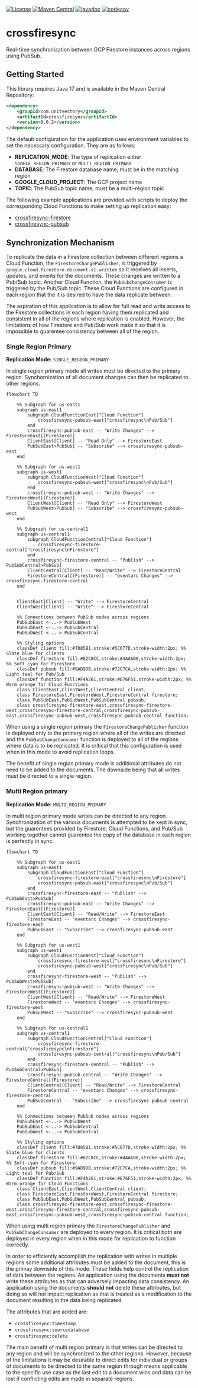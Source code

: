 [![License](https://img.shields.io/badge/License-Apache%202.0-blue.svg)](https://opensource.org/licenses/Apache-2.0) [![Maven Central](https://img.shields.io/maven-central/v/com.unitvectory/crossfiresync)](https://central.sonatype.com/artifact/com.unitvectory/crossfiresync) [![javadoc](https://javadoc.io/badge2/com.unitvectory/crossfiresync/javadoc.svg)](https://javadoc.io/doc/com.unitvectory/crossfiresync) [![codecov](https://codecov.io/gh/UnitVectorY-Labs/crossfiresync/graph/badge.svg?token=66F2VVP2J1)](https://codecov.io/gh/UnitVectorY-Labs/crossfiresync)

# crossfiresync

Real-time synchronization between GCP Firestore instances across regions using PubSub.

## Getting Started

This library requires Java 17 and is available in the Maven Central Repository:

```xml
<dependency>
    <groupId>com.unitvectory</groupId>
    <artifactId>crossfiresync</artifactId>
    <version>0.0.2</version>
</dependency>
```

The default configuration for the application uses environment variables to set the necessary configuration. They are as follows:

- **REPLICATION_MODE**: The type of replication either `SINGLE_REGION_PRIMARY` or `MULTI_REGION_PRIMARY`
- **DATABASE**: The Firestore database name; must be in the matching region
- **GOOGLE_CLOUD_PROJECT**: The GCP project name
- **TOPIC**: The PubSub topic name; must be a multi-region topic

The following example applications are provided with scripts to deploy the corresponding Cloud Functions to make setting up replication easy:

- [crossfiresync-firestore](https://github.com/UnitVectorY-Labs/crossfiresync-firestore)
- [crossfiresync-pubsub](https://github.com/UnitVectorY-Labs/crossfiresync-pubsub)

## Synchronization Mechanism

To replicate the data in a Firestore collection between different regions a Cloud Function, the `FirestoreChangePublisher`, is triggered by `google.cloud.firestore.document.v1.written` so it receives all inserts, updates, and events for the documents.  These changes are written to a Pub/Sub topic.  Another Cloud Function, the `PubSubChangeConsumer` is triggered by the Pub/Sub topic.  These Cloud Functions are configured in each region that the it is desired to have the data replicate between.

The aspiration of this application is to allow for full read and write access to the Firestore collections in each region having them replicated and consistent in all of the regions where replication is enabled.  However, the limitations of how Firestore and Pub/Sub work make it so that it is impossible to guarentee consistency between all of the region.

### Single Region Primary

**Replication Mode:** `SINGLE_REGION_PRIMARY`

In single region primary mode all writes must be directed to the primary region.  Synchornization of all document changes can then be replicated to other regions.

```mermaid
flowchart TD

    %% Subgraph for us-east1
    subgraph us-east1
        subgraph CloudFunctionEast["Cloud Function"]
            crossfiresync-pubsub-east["crossfiresync\nPub/Sub"]
        end
        crossfiresync-pubsub-east -- "Write Changes" --> FirestoreEast[(Firestore)]
        ClientEast[Client] -- "Read Only" --> FirestoreEast
        PubSubEast>PubSub] -- "Subscribe" --> crossfiresync-pubsub-east
    end

    %% Subgraph for us-west1
    subgraph us-west1
        subgraph CloudFunctionWest["Cloud Function"]
            crossfiresync-pubsub-west["crossfiresync\nPub/Sub"]
        end
        crossfiresync-pubsub-west -- "Write Changes" --> FirestoreWest[(Firestore)]
        ClientWest[Client] -- "Read Only" --> FirestoreWest
        PubSubWest>PubSub] -- "Subscribe" --> crossfiresync-pubsub-west
    end

    %% Subgraph for us-central1
    subgraph us-central1
        subgraph CloudFunctionCentral["Cloud Function"]
            crossfiresync-firestore-central["crossfiresync\nFirestore"]
        end
        crossfiresync-firestore-central -- "Publish" --> PubSubCentral>PubSub]
        ClientCentral[Client] -- "Read/Write" --> FirestoreCentral
        FirestoreCentral[(Firestore)] -- "eventarc Changes" --> crossfiresync-firestore-central
    end


    ClientEast[Client] -- "Write" --> FirestoreCentral
    ClientWest[Client] -- "Write" --> FirestoreCentral

    %% Connections between PubSub nodes across regions
    PubSubEast <-..-> PubSubWest
    PubSubEast <-..-> PubSubCentral
    PubSubWest <-..-> PubSubCentral
    
    %% Styling options
    classDef client fill:#7D85B1,stroke:#5C677D,stroke-width:2px; %% Slate blue for clients
    classDef firestore fill:#82C0CC,stroke:#4AA6B0,stroke-width:2px; %% Soft cyan for Firestore
    classDef pubsub fill:#9AD9DB,stroke:#72C7CA,stroke-width:2px; %% Light teal for Pub/Sub
    classDef function fill:#F4A261,stroke:#E76F51,stroke-width:2px; %% Warm orange for Cloud Functions
    class ClientEast,ClientWest,ClientCentral client;
    class FirestoreEast,FirestoreWest,FirestoreCentral firestore;
    class PubSubEast,PubSubWest,PubSubCentral pubsub;
    class crossfiresync-firestore-east,crossfiresync-firestore-west,crossfiresync-firestore-central,crossfiresync-pubsub-east,crossfiresync-pubsub-west,crossfiresync-pubsub-central function;
```

When using a single region primary the `FirestoreChangePublisher` function is deployed only to the primary region where all of the writes are directed and the `PubSubChangeConsumer` function is deployed to all of the regions where data is to be replicated.  It is critical that this configuration is used when in this mode to avoid replication loops.

The benefit of single region primary mode is additional attributes do not need to be added to the documents.  The downside being that all writes must be directed to a single region.

### Multi Region primary

**Replication Mode:** `MULTI_REGION_PRIMARY`

In multi region primary mode writes can be directed to any region.  Synchronization of the various documents is attempted to be kept in sync, but the guarentees provided by Firestore, Cloud Functions, and Pub/Sub working together cannot guarentee the copy of the database in each region is perfectly in sync.

```mermaid
flowchart TD

    %% Subgraph for us-east1
    subgraph us-east1
        subgraph CloudFunctionEast["Cloud Function"]
            crossfiresync-firestore-east["crossfiresync\nFirestore"]
            crossfiresync-pubsub-east["crossfiresync\nPub/Sub"]
        end
        crossfiresync-firestore-east -- "Publish" --> PubSubEast>PubSub]
        crossfiresync-pubsub-east -- "Write Changes" --> FirestoreEast[(Firestore)]
        ClientEast[Client] -- "Read/Write" --> FirestoreEast
        FirestoreEast -- "eventarc Changes" --> crossfiresync-firestore-east
        PubSubEast -- "Subscribe" --> crossfiresync-pubsub-east
    end

    %% Subgraph for us-west1
    subgraph us-west1
        subgraph CloudFunctionWest["Cloud Function"]
            crossfiresync-firestore-west["crossfiresync\nFirestore"]
            crossfiresync-pubsub-west["crossfiresync\nPub/Sub"]
        end
        crossfiresync-firestore-west -- "Publish" --> PubSubWest>PubSub]
        crossfiresync-pubsub-west -- "Write Changes" --> FirestoreWest[(Firestore)]
        ClientWest[Client] -- "Read/Write" --> FirestoreWest
        FirestoreWest -- "eventarc Changes" --> crossfiresync-firestore-west
        PubSubWest -- "Subscribe" --> crossfiresync-pubsub-west
    end

    %% Subgraph for us-central1
    subgraph us-central1
        subgraph CloudFunctionCentral["Cloud Function"]
            crossfiresync-firestore-central["crossfiresync\nFirestore"]
            crossfiresync-pubsub-central["crossfiresync\nPub/Sub"]
        end
        crossfiresync-firestore-central -- "Publish" --> PubSubCentral>PubSub]
        crossfiresync-pubsub-central -- "Write Changes" --> FirestoreCentral[(Firestore)]
        ClientCentral[Client] -- "Read/Write" --> FirestoreCentral
        FirestoreCentral -- "eventarc Changes" --> crossfiresync-firestore-central
        PubSubCentral -- "Subscribe" --> crossfiresync-pubsub-central
    end

    %% Connections between PubSub nodes across regions
    PubSubEast <-..-> PubSubWest
    PubSubEast <-..-> PubSubCentral
    PubSubWest <-..-> PubSubCentral
    
    %% Styling options
    classDef client fill:#7D85B1,stroke:#5C677D,stroke-width:2px; %% Slate blue for clients
    classDef firestore fill:#82C0CC,stroke:#4AA6B0,stroke-width:2px; %% Soft cyan for Firestore
    classDef pubsub fill:#9AD9DB,stroke:#72C7CA,stroke-width:2px; %% Light teal for Pub/Sub
    classDef function fill:#F4A261,stroke:#E76F51,stroke-width:2px; %% Warm orange for Cloud Functions
    class ClientEast,ClientWest,ClientCentral client;
    class FirestoreEast,FirestoreWest,FirestoreCentral firestore;
    class PubSubEast,PubSubWest,PubSubCentral pubsub;
    class crossfiresync-firestore-east,crossfiresync-firestore-west,crossfiresync-firestore-central,crossfiresync-pubsub-east,crossfiresync-pubsub-west,crossfiresync-pubsub-central function;
```

When using multi region primary the `FirestoreChangePublisher` and `PubSubChangeConsumer` are deployed to every region.  It is critical both are deployed in every region when in this mode for replication to function correctly.

In order to efficiently accomplish the replication with writes in multiple regions some additional attributes must be added to the document, this is the primay downside of this mode.  These fields help control the replication of data between the regions.  An application using the documents **must not** write these attributes as that can adversely impacting data consistency.  An application using the documents **should not** delete these attributes, but doing so will not impact replication as that is treated as a modification to the document resulting in the data being replicated.

The attributes that are added are:

- `crossfiresync:timestamp`
- `crossfiresync:sourcedatabase`
- `crossfiresync:delete`

The main benefit of multi region primary is that writes can be directed to any region and will be synchronized to the other regions.  However, because of the limitations it may be desirable to direct edits for individual or groups of documents to be directed to the same region through means applicable to the specific use case as the last edit to a document wins and data can be lost if conflicting edits are made in separate regions.
